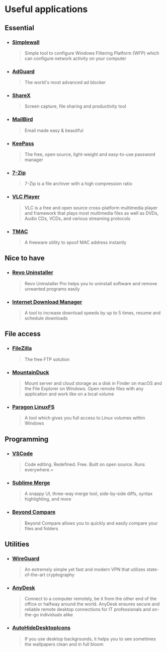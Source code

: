 # Useful applications

## Essential
- ### [Simplewall](https://github.com/henrypp/simplewall)
    > Simple tool to configure Windows Filtering Platform (WFP) which can configure network activity on your computer
- ### [AdGuard](https://adguard.com/)
	> The world's most advanced ad blocker
- ### [ShareX](https://getsharex.com/)
	> Screen capture, file sharing and productivity tool
- ### [MailBird](https://www.getmailbird.com/)
	> Email made easy & beautiful
- ### [KeePass](https://keepass.info/)
	> The free, open source, light-weight and easy-to-use password manager
- ### [7-Zip](https://www.7-zip.org/)
    > 7-Zip is a file archiver with a high compression ratio
- ### [VLC Player](https://www.videolan.org/vlc/index.html)
    > VLC is a free and open source cross-platform multimedia player and framework that plays most multimedia files as well as DVDs, Audio CDs, VCDs, and various streaming protocols
- ### [TMAC](https://technitium.com/tmac/)
    > A freeware utility to spoof MAC address instantly

## Nice to have
- ### [Revo Uninstaller](https://www.revouninstaller.com/)
    > Revo Uninstaller Pro helps you to uninstall software and remove unwanted programs easily
- ### [Internet Download Manager](https://www.internetdownloadmanager.com/)
	> A tool to increase download speeds by up to 5 times, resume and schedule downloads

## File access
- ### [FileZilla](https://filezilla-project.org/)
    > The free FTP solution
- ### [MountainDuck](https://mountainduck.io/)
	> Mount server and cloud storage as a disk in Finder on macOS and the File Explorer on Windows. Open remote files with any application and work like on a local volume
- ### [Paragon LinuxFS](https://www.paragon-software.com/home/linuxfs-windows/)
	> A tool which gives you full access to Linux volumes within Windows

## Programming
- ### [VSCode](https://code.visualstudio.com/)
    > Code editing. Redefined. Free. Built on open source. Runs everywhere.=
- ### [Sublime Merge](https://www.sublimemerge.com/)
	> A snappy UI, three-way merge tool, side-by-side diffs, syntax highlighting, and more
- ### [Beyond Compare](https://www.scootersoftware.com/)
    > Beyond Compare allows you to quickly and easily compare your files and folders

## Utilities
- ### [WireGuard](https://www.wireguard.com/)
	> An extremely simple yet fast and modern VPN that utilizes state-of-the-art cryptography
- ### [AnyDesk](https://anydesk.com/)
	> Connect to a computer remotely, be it from the other end of the office or halfway around the world. AnyDesk ensures secure and reliable remote desktop connections for IT professionals and on-the-go individuals alike
- ### [AutoHideDesktopIcons](https://www.softwareok.com/?seite=Microsoft/AutoHideDesktopIcons)
	> If you use desktop backgrounds, it helps you to see sometimes the wallpapers clean and in full bloom
